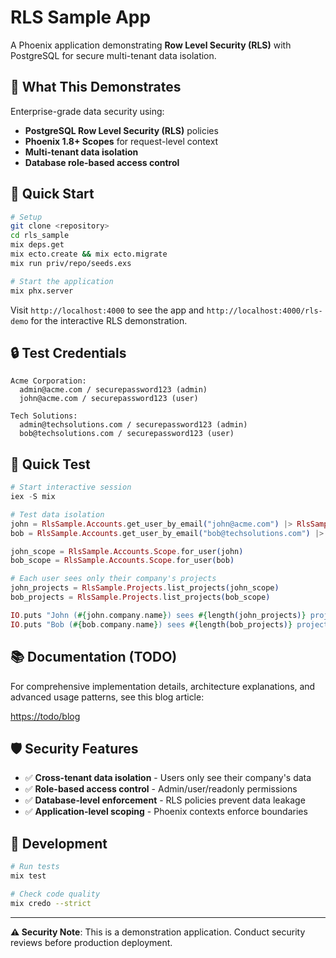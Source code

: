 # RLS Sample App

A Phoenix application demonstrating **Row Level Security (RLS)** with PostgreSQL for secure multi-tenant data isolation.

## 🎯 What This Demonstrates

Enterprise-grade data security using:
- **PostgreSQL Row Level Security (RLS)** policies
- **Phoenix 1.8+ Scopes** for request-level context
- **Multi-tenant data isolation**
- **Database role-based access control**

## 🚀 Quick Start

```bash
# Setup
git clone <repository>
cd rls_sample
mix deps.get
mix ecto.create && mix ecto.migrate
mix run priv/repo/seeds.exs

# Start the application
mix phx.server
```

Visit `http://localhost:4000` to see the app and `http://localhost:4000/rls-demo` for the interactive RLS demonstration.

## 🔒 Test Credentials

```
Acme Corporation:
  admin@acme.com / securepassword123 (admin)
  john@acme.com / securepassword123 (user)

Tech Solutions:
  admin@techsolutions.com / securepassword123 (admin)
  bob@techsolutions.com / securepassword123 (user)
```

## 🧪 Quick Test

```elixir
# Start interactive session
iex -S mix

# Test data isolation
john = RlsSample.Accounts.get_user_by_email("john@acme.com") |> RlsSample.Repo.preload(:company)
bob = RlsSample.Accounts.get_user_by_email("bob@techsolutions.com") |> RlsSample.Repo.preload(:company)

john_scope = RlsSample.Accounts.Scope.for_user(john)
bob_scope = RlsSample.Accounts.Scope.for_user(bob)

# Each user sees only their company's projects
john_projects = RlsSample.Projects.list_projects(john_scope)
bob_projects = RlsSample.Projects.list_projects(bob_scope)

IO.puts "John (#{john.company.name}) sees #{length(john_projects)} projects"
IO.puts "Bob (#{bob.company.name}) sees #{length(bob_projects)} projects"
```

## 📚 Documentation (TODO)

For comprehensive implementation details, architecture explanations, and advanced usage patterns, see this blog article:

[https://todo/blog](https://todo/blog)

## 🛡️ Security Features

- ✅ **Cross-tenant data isolation** - Users only see their company's data
- ✅ **Role-based access control** - Admin/user/readonly permissions
- ✅ **Database-level enforcement** - RLS policies prevent data leakage
- ✅ **Application-level scoping** - Phoenix contexts enforce boundaries

## 🔧 Development

```bash
# Run tests
mix test

# Check code quality
mix credo --strict
```

---

**⚠️ Security Note**: This is a demonstration application. Conduct security reviews before production deployment.
